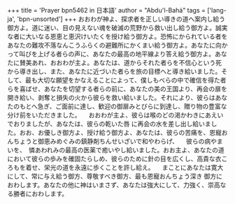 +++
title = 'Prayer bpn5462 in 日本語'
author = "Abdu'l-Bahá"
tags = ['lang-ja', 'bpn-unsorted']
+++
おおわが神よ、探求者を正しい導きの道へ案内し給う御方よ。道に迷い、目の見えない魂を破滅の荒野から救い出し給う御方よ。誠実な者に大いなる恩恵と恵沢けいたくを授け給う御方よ。恐怖にかられている者をあなたの難攻不落なんこうふらくの避難所にかくまい給う御方よ。あなたに向かって叫びを上げる者らの声に、あなたの最高の地平線より答え給う御方よ。あなたに賛美あれ、おおわが主よ。あなたは、道からそれた者らを不信心という死から導き出し、また、あなたに近づいた者らを旅の目標へと導き給いました。そして、最も大切な願望をかなえることによって、僕しもべらの中で確信を得た者らを喜ばせ、あなたを切望する者らの前に、あなたの美の王国より、再会の扉を開き給い、剥奪と損失の火から彼らを救い給いました。それにより、彼らはあなたのもとへ急ぎ、ご面前に達し、歓迎の御扉みとびらに到達し、贈り物の豊富な分け前をいただきました。
　おおわが主よ、彼らは喉のどの渇かわきにあえいでおりましたが、あなたは、彼らの乾いた唇
に再会の水を差し出し給いました。おお、お優しき御方よ、授け給う御方よ、あなたは、彼らの苦痛を、恩寵おんちょうと御恵みめぐみの鎮静剤ちんせいざいで和やわらげ、 　彼らの病やまいを、　憐あわれみの最高の医薬で癒いやし給いました。おお主よ、あなたの道において彼らの歩みを確固たらしめ、彼らのために針の目を広くし、高貴な衣ころもを着せ、栄光の道を永遠に歩くことを許し給え。
　まことにあなたは寛大にして、常に与え給う御方、尊敬すべき御方、最も恩寵おんちょう深き
御方におわします。あなたの他に神はいまさず、あなたは強大にして、力強く、崇高なる勝者におわします。
